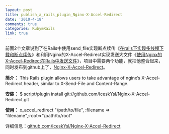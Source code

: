 ```yaml
---
layout: post
title: publish_a_rails_plugin_Nginx-X-Accel-Redirect
date: '2010-4-18'
comments: true
categories: Ruby&Rails
link: true
---
```

前面2个文章说到了在Rails中使用send_file实现断点续传《<a href="iceskysl.1sters.com/?p=696">在rails下实现多线程下载和断点续传</a>》和利用Nginx的X-Accel-Redirect实现发送大文件《<a href="http://iceskysl.1sters.com/?p=708">使用Nginx的X-Accel-Redirect在Rails中发送文件</a>》，项目中需要两个功能，就把他整合起来，同时发布到github上了，<a href="http://github.com/IceskYsl/Nginx-X-Accel-Redirect">Nginx-X-Accel-Redirect</a>。

<strong>简介：</strong>
This Rails plugin allows users to take advantage of nginx’s X-Accel-Redirect header, similar to X-Send-File and Content-Range.

<strong>安装：</strong>
$ script/plugin install git://github.com/IceskYsl/Nginx-X-Accel-Redirect.git

<strong>使用：</strong>
x_accel_redirect "/path/to/file", :filename =&gt; "filename",:root=&gt;"/path/to/root"

详细信息：<a href="http://github.com/IceskYsl/Nginx-X-Accel-Redirect">github.com/IceskYsl/Nginx-X-Accel-Redirect</a>
